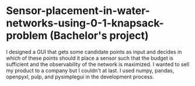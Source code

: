 # Sensor-placement-in-water-networks-using-0-1-knapsack-problem (Bachelor's project)
I designed a GUI that gets some candidate points as input and decides in which of these points should it place a sensor such that the budget is sufficient and the observability of the network is maximized. I wanted to sell my product to a company but I couldn't at last. I used numpy, pandas, openpyxl, pulp, and pysimplegui in the development process.
